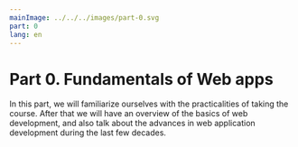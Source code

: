```yaml
---
mainImage: ../../../images/part-0.svg
part: 0
lang: en
---
```


# Part 0. Fundamentals of Web apps

In this part, we will familiarize ourselves with the practicalities of taking the course. After that we will have an overview of the basics of web development, and also talk about the advances in web application development during the last few decades.

